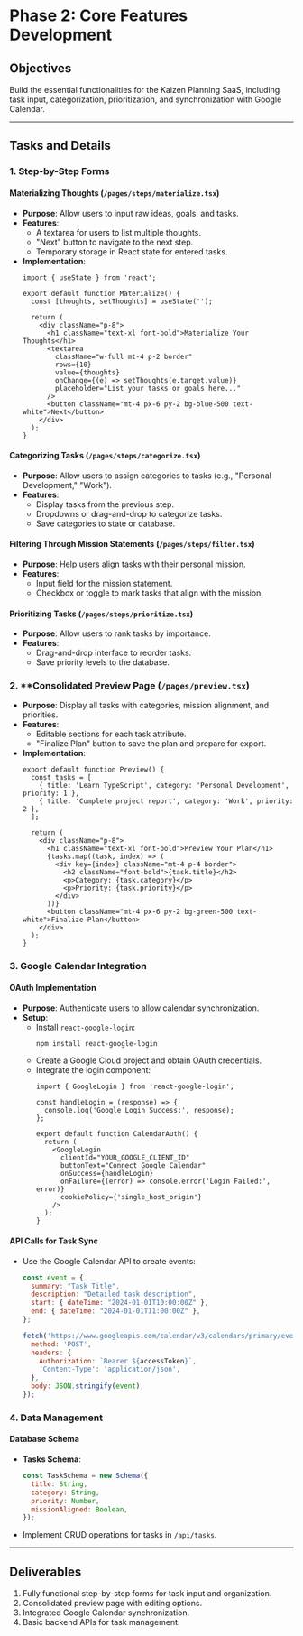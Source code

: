 # Phase 2: Core Features Development

## Objectives
Build the essential functionalities for the Kaizen Planning SaaS, including task input, categorization, prioritization, and synchronization with Google Calendar.

---

## Tasks and Details

### 1. **Step-by-Step Forms**
#### Materializing Thoughts (`/pages/steps/materialize.tsx`)
- **Purpose**: Allow users to input raw ideas, goals, and tasks.
- **Features**:
  - A textarea for users to list multiple thoughts.
  - "Next" button to navigate to the next step.
  - Temporary storage in React state for entered tasks.
- **Implementation**:
  ```tsx
  import { useState } from 'react';
  
  export default function Materialize() {
    const [thoughts, setThoughts] = useState('');
    
    return (
      <div className="p-8">
        <h1 className="text-xl font-bold">Materialize Your Thoughts</h1>
        <textarea
          className="w-full mt-4 p-2 border"
          rows={10}
          value={thoughts}
          onChange={(e) => setThoughts(e.target.value)}
          placeholder="List your tasks or goals here..."
        />
        <button className="mt-4 px-6 py-2 bg-blue-500 text-white">Next</button>
      </div>
    );
  }
  ```

#### Categorizing Tasks (`/pages/steps/categorize.tsx`)
- **Purpose**: Allow users to assign categories to tasks (e.g., "Personal Development," "Work").
- **Features**:
  - Display tasks from the previous step.
  - Dropdowns or drag-and-drop to categorize tasks.
  - Save categories to state or database.

#### Filtering Through Mission Statements (`/pages/steps/filter.tsx`)
- **Purpose**: Help users align tasks with their personal mission.
- **Features**:
  - Input field for the mission statement.
  - Checkbox or toggle to mark tasks that align with the mission.

#### Prioritizing Tasks (`/pages/steps/prioritize.tsx`)
- **Purpose**: Allow users to rank tasks by importance.
- **Features**:
  - Drag-and-drop interface to reorder tasks.
  - Save priority levels to the database.

### 2. **Consolidated Preview Page (`/pages/preview.tsx`)
- **Purpose**: Display all tasks with categories, mission alignment, and priorities.
- **Features**:
  - Editable sections for each task attribute.
  - "Finalize Plan" button to save the plan and prepare for export.
- **Implementation**:
  ```tsx
  export default function Preview() {
    const tasks = [
      { title: 'Learn TypeScript', category: 'Personal Development', priority: 1 },
      { title: 'Complete project report', category: 'Work', priority: 2 },
    ];
    
    return (
      <div className="p-8">
        <h1 className="text-xl font-bold">Preview Your Plan</h1>
        {tasks.map((task, index) => (
          <div key={index} className="mt-4 p-4 border">
            <h2 className="font-bold">{task.title}</h2>
            <p>Category: {task.category}</p>
            <p>Priority: {task.priority}</p>
          </div>
        ))}
        <button className="mt-4 px-6 py-2 bg-green-500 text-white">Finalize Plan</button>
      </div>
    );
  }
  ```

### 3. **Google Calendar Integration**
#### OAuth Implementation
- **Purpose**: Authenticate users to allow calendar synchronization.
- **Setup**:
  - Install `react-google-login`:
    ```bash
    npm install react-google-login
    ```
  - Create a Google Cloud project and obtain OAuth credentials.
  - Integrate the login component:
    ```tsx
    import { GoogleLogin } from 'react-google-login';
    
    const handleLogin = (response) => {
      console.log('Google Login Success:', response);
    };
    
    export default function CalendarAuth() {
      return (
        <GoogleLogin
          clientId="YOUR_GOOGLE_CLIENT_ID"
          buttonText="Connect Google Calendar"
          onSuccess={handleLogin}
          onFailure={(error) => console.error('Login Failed:', error)}
          cookiePolicy={'single_host_origin'}
        />
      );
    }
    ```

#### API Calls for Task Sync
- Use the Google Calendar API to create events:
  ```javascript
  const event = {
    summary: "Task Title",
    description: "Detailed task description",
    start: { dateTime: "2024-01-01T10:00:00Z" },
    end: { dateTime: "2024-01-01T11:00:00Z" },
  };
  
  fetch('https://www.googleapis.com/calendar/v3/calendars/primary/events', {
    method: 'POST',
    headers: {
      Authorization: `Bearer ${accessToken}`,
      'Content-Type': 'application/json',
    },
    body: JSON.stringify(event),
  });
  ```

### 4. **Data Management**
#### Database Schema
- **Tasks Schema**:
  ```javascript
  const TaskSchema = new Schema({
    title: String,
    category: String,
    priority: Number,
    missionAligned: Boolean,
  });
  ```
- Implement CRUD operations for tasks in `/api/tasks`.

---

## Deliverables
1. Fully functional step-by-step forms for task input and organization.
2. Consolidated preview page with editing options.
3. Integrated Google Calendar synchronization.
4. Basic backend APIs for task management.
